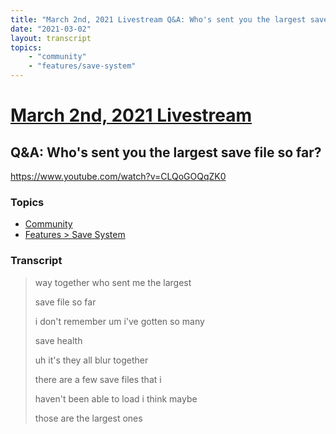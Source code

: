 ```yaml
---
title: "March 2nd, 2021 Livestream Q&A: Who's sent you the largest save file so far?"
date: "2021-03-02"
layout: transcript
topics:
    - "community"
    - "features/save-system"
---
```

# [March 2nd, 2021 Livestream](../2021-03-02.md)
## Q&A: Who's sent you the largest save file so far?
https://www.youtube.com/watch?v=CLQoGOQqZK0

### Topics
* [Community](../topics/community.md)
* [Features > Save System](../topics/features/save-system.md)

### Transcript

> way together who sent me the largest
>
> save file so far
>
> i don't remember um i've gotten so many
>
> save health
>
> uh it's they all blur together
>
> there are a few save files that i
>
> haven't been able to load i think maybe
>
> those are the largest ones

